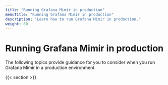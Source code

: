 ```yaml
---
title: "Running Grafana Mimir in production"
menuTitle: "Running Grafana Mimir in production"
description: "Learn how to run Grafana Mimir in production."
weight: 80
---
```


# Running Grafana Mimir in production

The following topics provide guidance for you to consider when you run Grafana Mimir in a production environment.

{{< section >}}